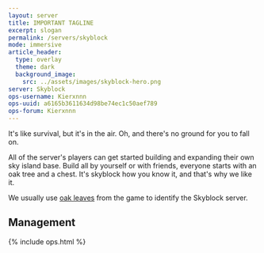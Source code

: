 ```yaml
---
layout: server
title: IMPORTANT TAGLINE
excerpt: slogan
permalink: /servers/skyblock
mode: immersive
article_header:
  type: overlay
  theme: dark
  background_image:
    src: ../assets/images/skyblock-hero.png
server: Skyblock
ops-username: Kierxnnn
ops-uuid: a6165b3611634d98be74ec1c50aef789
ops-forum: Kierxnnn
---
```


It's like survival, but it's in the air. Oh, and there's no ground for you to fall on.

All of the server's players can get started building and expanding their own sky island base. Build all by yourself or with friends, everyone starts with an oak tree and a chest. It's skyblock how you know it, and that's why we like it.

We usually use [oak leaves](https://minecraft.gamepedia.com/Leaves) from the game to identify the Skyblock server.

## Management
<div class="ops-section">
  {% include ops.html %}
</div>
